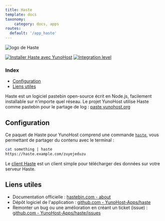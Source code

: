 ```yaml
---
title: Haste
template: docs
taxonomy:
    category: docs, apps
routes:
  default: '/app_haste'
---
```


![logo de Haste](image://yunohost_package.png?height=80)

[![Installer Haste avec YunoHost](https://install-app.yunohost.org/install-with-yunohost.png)](https://install-app.yunohost.org/?app=haste) [![Integration level](https://dash.yunohost.org/integration/haste.svg)](https://dash.yunohost.org/appci/app/haste)

### Index

- [Configuration](#Configuration)
- [Liens utiles](#useful-links)

Haste est un logiciel pastebin open-source écrit en Node.js, facilement installable sur n'importe quel réseau. Le projet YunoHost utilise Haste comme pastebin pour le partage de log : [paste.yunohost.org](https://paste.yunohost.org/)

## Configuration

Ce paquet de Haste pour YunoHost comprend une commande [`haste`](https://github.com/diethnis/standalones/blob/master/hastebin.sh), vous permettant de partager du contenu avec le terminal :

```bash
cat something | haste
https://haste.example.com/zuyejeduzu
```

Le [client Haste](https://github.com/seejohnrun/haste-client) est un client simple pour télécharger des données sur votre serveur Haste.

## Liens utiles

+ Documentation officielle : [hastebin.com - about](https://hastebin.com/about.md)
+ Dépôt logiciel de l'application : [github.com - YunoHost-Apps/haste](https://github.com/YunoHost-Apps/haste_ynh)
+ Remonter un bug ou une amélioration en créant un ticket (issue) : [github.com - YunoHost-Apps/haste/issues](https://github.com/YunoHost-Apps/haste_ynh/issues)
